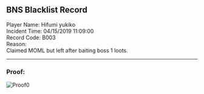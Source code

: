 ## BNS Blacklist Record
Player Name: Hifumi yukiko    
Incident Time: 04/15/2019 11:09:00    
Record Code: B003     
Reason:  
Claimed MOML but left after baiting boss 1 loots.  

----
### Proof:
![Proof0](https://media.discordapp.net/attachments/380973227490672654/567592425346826240/unknown.png?width=895&height=504 "Proof0")  
  

